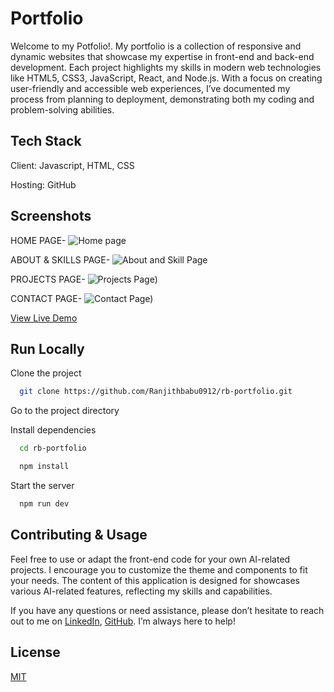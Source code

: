 # Portfolio
  Welcome to my Potfolio!. My portfolio is a collection of responsive and dynamic websites that showcase my expertise in front-end and back-end development. Each project highlights my skills in modern web technologies like HTML5, CSS3, JavaScript, React, and Node.js. With a focus on creating user-friendly and accessible web experiences, I’ve documented my process from planning to deployment, demonstrating both my coding and problem-solving abilities.

## Tech Stack

Client: Javascript, HTML, CSS

Hosting: GitHub

## Screenshots 
HOME PAGE-
![Home page](https://github.com/user-attachments/assets/521abefe-39d9-48fe-9fa3-bd0eafbefe32)

ABOUT & SKILLS PAGE-
![About and Skill Page](https://github.com/user-attachments/assets/479896e2-0734-4c22-a519-b95b552c659e)

PROJECTS PAGE-
![Projects Page)](https://github.com/user-attachments/assets/465e2cae-bedc-46c8-8782-e9f4ec87cf7c)

CONTACT PAGE-
![Contact Page)](https://github.com/user-attachments/assets/6297fa7b-9dad-46cc-86b5-06f05f8947ad)





[View Live Demo](https://ranjithbabu0912.github.io/rb-portfolio/)


## Run Locally

Clone the project

```bash
  git clone https://github.com/Ranjithbabu0912/rb-portfolio.git
```

Go to the project directory

Install dependencies

```bash
  cd rb-portfolio
```

```bash
  npm install
```

Start the server

```bash
  npm run dev
```


## Contributing & Usage
Feel free to use or adapt the front-end code for your own AI-related projects. I encourage you to customize the theme and components to fit your needs. The content of this application is designed for showcases various AI-related features, reflecting my skills and capabilities.

If you have any questions or need assistance, please don’t hesitate to reach out to me on [LinkedIn](https://www.linkedin.com/in/ranjithbabu0912/), [GitHub](https://github.com/Ranjithbabu0912). I’m always here to help!

## License

[MIT](https://github.com/Ranjithbabu0912/rb-portfolio/blob/main/LICENSE)

